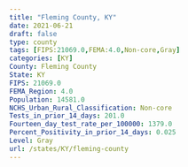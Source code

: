 ```yaml
---
title: "Fleming County, KY"
date: 2021-06-21
draft: false
type: county
tags: [FIPS:21069.0,FEMA:4.0,Non-core,Gray]
categories: [KY]
County: Fleming County
State: KY
FIPS: 21069.0
FEMA_Region: 4.0
Population: 14581.0
NCHS_Urban_Rural_Classification: Non-core
Tests_in_prior_14_days: 201.0
Fourteen_day_test_rate_per_100000: 1379.0
Percent_Positivity_in_prior_14_days: 0.025
Level: Gray
url: /states/KY/fleming-county
---
```



